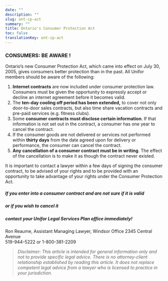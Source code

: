 ```yaml
---
date: ""
description: ""
slug: ont-cp-act
summary: ""
title: Ontario's Consumer Protection Act
toc: false
translationKey: ont-cp-act
---
```

### CONSUMERS: BE AWARE !

Ontario’s new Consumer Protection Act, which came into effect on July 30, 2005, gives consumers better protection than in the past. All Unifor members should be aware of the following:

1. **Internet contracts** are now included under consumer protection law. Consumers must be given the opportunity to expressly accept or decline an internet agreement before it becomes valid.
2. The **ten-day cooling off period has been extended,** to cover not only door-to-door sales contracts, but also time share vacation contracts and pre-paid services (e.g. fitness clubs).
3. Some **consumer contracts must disclose certain information**. If that information is not set out in the contract, a consumer has one year to cancel the contract.
4. If the consumer goods are not delivered or services not performed within **thirty days** from the date agreed upon for delivery or performance, the consumer can cancel the contract.
5. **Any cancellation of a consumer contract must be in writing**. The effect of the cancellation is to make it as though the contract never existed.

It is important to contact a lawyer within a few days of signing the consumer contract, to be advised of your rights and to be provided with an opportunity to take advantage of your rights under the Consumer Protection Act.

##### If you enter into a consumer contract and are not sure if it is valid

##### or if you wish to cancel it

##### contact your Unifor Legal Services Plan office immediately!

Ron Reaume, Assistant Managing Lawyer,
Windsor Office
2345 Central Avenue  
519-944-5222 or 1-800-381-2209

> _Disclaimer: This article is intended for general information only and not to provide specific legal advice. There is no attorney-client relationship established by reading this article. It does not replace competent legal advice from a lawyer who is licensed to practice in your jurisdiction._